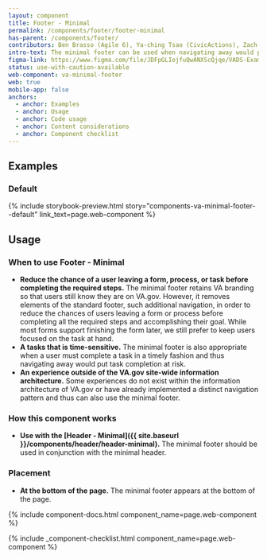 ```yaml
---
layout: component
title: Footer - Minimal
permalink: /components/footer/footer-minimal
has-parent: /components/footer/
contributors: Ben Brasso (Agile 6), Ya-ching Tsao (CivicActions), Zach Park (Agile 6), Kristen McConnell (Ad Hoc)
intro-text: The minimal footer can be used when navigating away would prevent the user from easily accomplishing their main task.
figma-link: https://www.figma.com/file/JDFpGLIojfuQwANXScQjqe/VADS-Example-Library?type=design&node-id=538-7198&mode=design&t=kPk3dlhnHSGw5X0f-0
status: use-with-caution-available
web-component: va-minimal-footer
web: true
mobile-app: false
anchors:
  - anchor: Examples
  - anchor: Usage
  - anchor: Code usage
  - anchor: Content considerations
  - anchor: Component checklist
---
```


## Examples

### Default

{% include storybook-preview.html story="components-va-minimal-footer--default" link_text=page.web-component %}

## Usage

### When to use Footer - Minimal

* **Reduce the chance of a user leaving a form, process, or task before completing the required steps.** The minimal footer retains VA branding so that users still know they are on VA.gov. However, it removes elements of the standard footer, such additional navigation, in order to reduce the chances of users leaving a form or process before completing all the required steps and accomplishing their goal. While most forms support finishing the form later, we still prefer to keep users focused on the task at hand.
* **A tasks that is time-sensitive.** The minimal footer is also appropriate when a user must complete a task in a timely fashion and thus navigating away would put task completion at risk.
* **An experience outside of the VA.gov site-wide information architecture.** Some experiences do not exist within the information architecture of VA.gov or have already implemented a distinct navigation pattern and thus can also use the minimal footer.

### How this component works

* **Use with the [Header - Minimal]({{ site.baseurl }}/components/header/header-minimal).** The minimal footer should be used in conjunction with the minimal header.

### Placement

* **At the bottom of the page.** The minimal footer appears at the bottom of the page.

{% include component-docs.html component_name=page.web-component %}

{% include _component-checklist.html component_name=page.web-component %}

